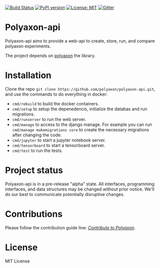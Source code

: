 [![Build Status](https://travis-ci.org/polyaxon/polyaxon-api.svg?branch=master)](https://travis-ci.org/polyaxon/polyaxon-api)
[![PyPI version](https://badge.fury.io/py/polyaxon.svg)](https://badge.fury.io/py/polyaxon)
[![License: MIT](https://img.shields.io/badge/License-MIT-yellow.svg)](LICENCE)
[![Gitter](https://img.shields.io/gitter/room/nwjs/nw.js.svg)](https://gitter.im/polyaxon/polyaxon)

# Polyaxon-api

Polyaxon-api aims to provide a web-api to create, store, run, and compare polyaxon experiments. 

The project depends on [polyaxon](https://github.com/polyaxon/polyaxon) the library. 

# Installation

Clone the repo `git clone https://github.com/polyaxon/polyaxon-api.git`, and use the commands to do everything in docker:
 
 * `cmd/rebuild` to build the docker containers.
 * `cmd/setup` to setup the depenedencis, initialize the databas and run migrations.
 * `cmd/runserver` to run the web server.
 * `cmd/manage` to access to the django manage. For example you can run `cmd/manage makemigrations core` to create the necessary migrations after changing the code.
 * `cmd/jupyter` to start a jupyter notebook server.
 * `cmd/tensorboard` to start a tensorboard server.
 * `cmd/test` to run the tests.   

# Project status

Polyaxon-api is in a pre-release "alpha" state. All interfaces, programming interfaces, and data structures may be changed without prior notice.
We'll do our best to communicate potentially disruptive changes.

# Contributions

Please follow the contribution guide line: *[Contribute to Polyaxon](CONTRIBUTING.md)*.

# License

MIT License
